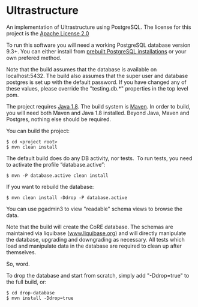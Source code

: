 Ultrastructure
==============

An implementation of Ultrastructure using PostgreSQL.  The license for this project is the [Apache License 2.0](http://www.apache.org/licenses/LICENSE-2.0)

To run this software you will need a working PostgreSQL database version 9.3+.  You can either install from [prebuilt PostgreSQL installations](http://www.enterprisedb.com/products-services-training/pgdownload) or your own prefered method.

Note that the build assumes that the database is available on localhost:5432.  The build also assumes that the super user and database postgres is set up with the default password.  If you have changed any of these values, please override the "testing.db.*" properties in the top level pom.

The project requires [Java 1.8](http://www.oracle.com/technetwork/java/javase/downloads/jdk8-downloads-2133151.html).  The build system is [Maven](http://maven.apache.org/).  In order to build, you will need both Maven and Java 1.8 installed.  Beyond Java, Maven and Postgres, nothing else should be required.

You can build the project:

    $ cd <project root>
    $ mvn clean install

The default build does do any DB activity, nor tests.  To run tests, you need to activate the profile “database.active”:

    $ mvn -P database.active clean install

If you want to rebuild the database:

    $ mvn clean install -Ddrop -P database.active

You can use pgadmin3 to view "readable" schema views to browse the data.

Note that the build will create the CoRE database.  The schemas are maintained via liquibase (www.liquibase.org)
and will directly manipulate the database, upgrading and downgrading as necessary.  All tests
which load and manipulate data in the database are required to clean up after themselves.

So, word.

To drop the database and start from scratch, simply add "-Ddrop=true" to the full build, or:

    $ cd drop-database
    $ mvn install -Ddrop=true

